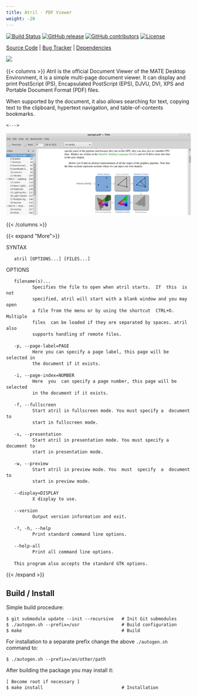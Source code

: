 ```yaml
---
title: Atril - PDF Viewer
weight: -20
---
```


<span class="badge-placeholder">[![Build Status](https://travis-ci.org/mate-desktop/atril.svg?branch=master)](https://travis-ci.org/github/mate-desktop/mate-desktop)</span>
<span class="badge-placeholder">[![GitHub release](https://img.shields.io/github/v/release/mate-desktop/atril)](https://github.com/mate-desktop/mate-desktop/releases/latest)</span>
<span class="badge-placeholder">[![GitHub contributors](https://img.shields.io/github/contributors/mate-desktop/atril)](https://github.com/mate-desktop/atril/graphs/contributors)</span>
<span class="badge-placeholder">[![License](https://img.shields.io/github/license/mate-desktop/atril)](https://github.com/mate-desktop/atril/blob/main/LICENSE)</span>

[Source Code](https://github.com/mate-desktop/atril) | [Bug Tracker](https://github.com/mate-desktop/atril/issues) | [Dependencies](https://github.com/mate-desktop/atril/blob/master/.build.yml)

![](https://raw.githubusercontent.com/mate-desktop/atril/master/data/icons/scalable/apps/atril.svg)

{{< columns >}}
Atril  is the official Document Viewer of the MATE Desktop Environment,
it is a simple multi-page document viewer. It  can  display  and  print
PostScript (PS), Encapsulated PostScript (EPS), DJVU, DVI, XPS and Portable Document Format (PDF) files.

When supported by the document, it  also  allows  searching  for  text,
copying  text to the clipboard, hypertext navigation, and table-of-contents bookmarks.

    <--->

![](/img/applications/atril-window.png)

{{< /columns >}}



{{< expand "More">}}

SYNTAX

       atril [OPTIONS...] [FILES...]

OPTIONS

       filename(s)...
              Specifies the file to open when atril starts.  If  this  is  not
              specified, atril will start with a blank window and you may open
              a file from the menu or by using the shortcut  CTRL+O.  Multiple
              files  can be loaded if they are separated by spaces. atril also
              supports handling of remote files.

       -p, --page-label=PAGE
              Here you can specify a page label, this page will be selected in
              the document if it exists.

       -i, --page-index=NUMBER
              Here  you  can specify a page number, this page will be selected
              in the document if it exists.

       -f, --fullscreen
              Start atril in fullscreen mode. You must specify a  document  to
              start in fullscreen mode.

       -s, --presentation
              Start atril in presentation mode. You must specify a document to
              start in presentation mode.

       -w, --preview
              Start atril in preview mode. You  must  specify  a  document  to
              start in preview mode.

       --display=DISPLAY
              X display to use.

       --version
              Output version information and exit.

       -?, -h, --help
              Print standard command line options.

       --help-all
              Print all command line options.

       This program also accepts the standard GTK options.

{{< /expand >}}

## Build / Install

Simple build procedure:

```
$ git submodule update --init --recursive   # Init Git submodules
$ ./autogen.sh --prefix=/usr                # Build configuration
$ make                                      # Build
```
For installation to a separate prefix change the above `./autogen.sh` command to:

```
$ ./autogen.sh --prefix=/an/other/path
```

After building the package you may install it:

```
[ Become root if necessary ]
$ make install                              # Installation
```

